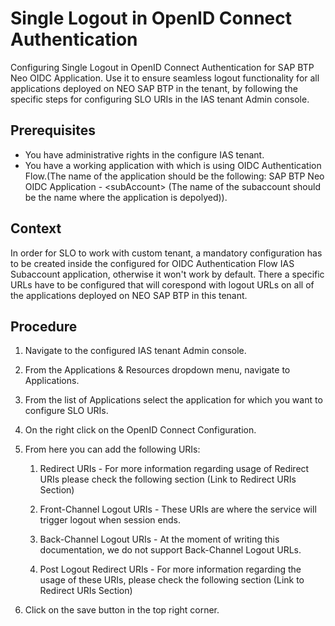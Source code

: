 <!-- loioadd07725e5bf4811a60e8b88e5fc8b1d -->

# Single Logout in OpenID Connect Authentication

Configuring Single Logout in OpenID Connect Authentication for SAP BTP Neo OIDC Application. Use it to ensure seamless logout functionality for all applications deployed on NEO SAP BTP in the tenant, by following the specific steps for configuring SLO URIs in the IAS tenant Admin console.



<a name="loioadd07725e5bf4811a60e8b88e5fc8b1d__prereq_bby_5ln_xbc"/>

## Prerequisites

-   You have administrative rights in the configure IAS tenant.
-   You have a working application with which is using OIDC Authentication Flow.\(The name of the application should be the following: SAP BTP Neo OIDC Application - <subAccount\> \(The name of the subaccount should be the name where the application is depolyed\)\).



## Context

In order for SLO to work with custom tenant, a mandatory configuration has to be created inside the configured for OIDC Authentication Flow IAS Subaccount application, otherwise it won't work by default. There a specific URLs have to be configured that will corespond with logout URLs on all of the applications deployed on NEO SAP BTP in this tenant.



## Procedure

1.  Navigate to the configured IAS tenant Admin console.

2.  From the Applications & Resources dropdown menu, navigate to Applications.

3.  From the list of Applications select the application for which you want to configure SLO URIs.

4.  On the right click on the OpenID Connect Configuration.

5.  From here you can add the following URIs:

    1.  Redirect URIs - For more information regarding usage of Redirect URIs please check the following section \(Link to Redirect URIs Section\)

    2.  Front-Channel Logout URIs - These URIs are where the service will trigger logout when session ends.

    3.  Back-Channel Logout URIs - At the moment of writing this documentation, we do not support Back-Channel Logout URLs.

    4.  Post Logout Redirect URIs - For more information regarding the usage of these URIs, please check the following section \(Link to Redirect URIs Section\)


6.  Click on the save button in the top right corner.



